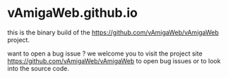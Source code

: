 # vAmigaWeb.github.io

this is the binary build of the https://github.com/vAmigaWeb/vAmigaWeb project.


want to open a bug issue ? 
we welcome you to visit the project site https://github.com/vAmigaWeb/vAmigaWeb to open bug issues or to look into the source code.

